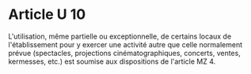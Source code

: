 # Article U 10

L'utilisation, même partielle ou exceptionnelle, de certains locaux de l'établissement pour y exercer une activité autre que celle normalement prévue (spectacles, projections cinématographiques, concerts, ventes, kermesses, etc.) est soumise aux dispositions de l'article MZ 4.
